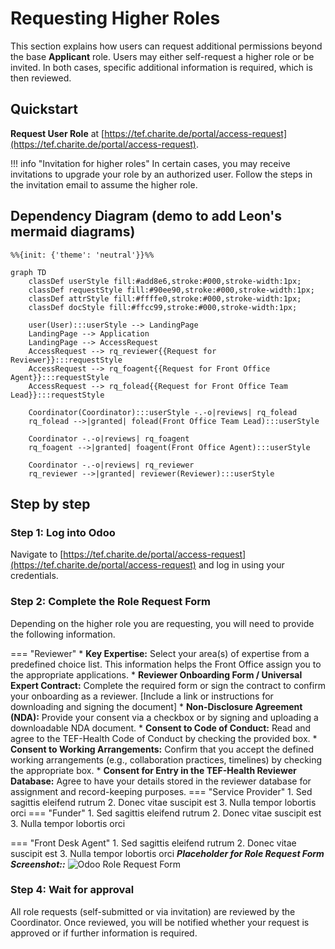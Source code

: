 # Requesting Higher Roles

This section explains how users can request additional permissions beyond the base **Applicant** role. Users may either self-request a higher role or be invited. In both cases, specific additional information is required, which is then reviewed.

## Quickstart

**Request User Role** at [https://tef.charite.de/portal/access-request](https://tef.charite.de/portal/access-request).

!!! info "Invitation for higher roles"
    In certain cases, you may receive invitations to upgrade your role by an authorized user. Follow the steps in the invitation email to assume the higher role.

## Dependency Diagram (demo to add Leon's mermaid diagrams)

``` mermaid
%%{init: {'theme': 'neutral'}}%%

graph TD
    classDef userStyle fill:#add8e6,stroke:#000,stroke-width:1px;
    classDef requestStyle fill:#90ee90,stroke:#000,stroke-width:1px;
    classDef attrStyle fill:#ffffe0,stroke:#000,stroke-width:1px;
    classDef docStyle fill:#ffcc99,stroke:#000,stroke-width:1px;

    user(User):::userStyle --> LandingPage
    LandingPage --> Application
    LandingPage --> AccessRequest
    AccessRequest --> rq_reviewer{{Request for Reviewer}}:::requestStyle
    AccessRequest --> rq_foagent{{Request for Front Office Agent}}:::requestStyle
    AccessRequest --> rq_folead{{Request for Front Office Team Lead}}:::requestStyle

    Coordinator(Coordinator):::userStyle -.-o|reviews| rq_folead
    rq_folead -->|granted| folead(Front Office Team Lead):::userStyle

    Coordinator -.-o|reviews| rq_foagent
    rq_foagent -->|granted| foagent(Front Office Agent):::userStyle

    Coordinator -.-o|reviews| rq_reviewer
    rq_reviewer -->|granted| reviewer(Reviewer):::userStyle

```

## Step by step

### Step 1: **Log into Odoo**
   Navigate to [https://tef.charite.de/portal/access-request](https://tef.charite.de/portal/access-request) and log in using your credentials.

### Step 2: **Complete the Role Request Form**
   Depending on the higher role you are requesting, you will need to provide the following information.

=== "Reviewer"
	* **Key Expertise:**
	Select your area(s) of expertise from a predefined choice list. This information helps the Front Office assign you to the appropriate applications.
	* **Reviewer Onboarding Form / Universal Expert Contract:**
	Complete the required form or sign the contract to confirm your onboarding as a reviewer.
	[Include a link or instructions for downloading and signing the document]
	* **Non-Disclosure Agreement (NDA):**
	Provide your consent via a checkbox or by signing and uploading a downloadable NDA document.
	* **Consent to Code of Conduct:**
	Read and agree to the TEF-Health Code of Conduct by checking the provided box.
	* **Consent to Working Arrangements:**
	Confirm that you accept the defined working arrangements (e.g., collaboration practices, timelines) by checking the appropriate box.
	* **Consent for Entry in the TEF-Health Reviewer Database:**
	Agree to have your details stored in the reviewer database for assignment and record-keeping purposes.
=== "Service Provider"
	1. Sed sagittis eleifend rutrum
	2. Donec vitae suscipit est
	3. Nulla tempor lobortis orci
=== "Funder"
	1. Sed sagittis eleifend rutrum
	2. Donec vitae suscipit est
	3. Nulla tempor lobortis orci

=== "Front Desk Agent"
	1. Sed sagittis eleifend rutrum
	2. Donec vitae suscipit est
	3. Nulla tempor lobortis orci
   _**Placeholder for Role Request Form Screenshot::**_
   ![Odoo Role Request Form](path/to/role-request-form.png)

### Step 4: **Wait for approval**
   All role requests (self-submitted or via invitation) are reviewed by the Coordinator. Once reviewed, you will be notified whether your request is approved or if further information is required.